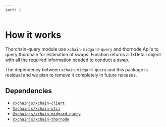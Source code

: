 ```yaml
---
sort: 1
---
```


# How it works

Thorchain-query module use `xchain-midgard-query` and thornode Api's to query thorchain for estimation of swaps. 
Function returns a TxDetail object with all the required information needed to conduct a swap.

The dependency between `xchain-midgard-query` and this package is residual and we plan to remove it completely in future releases. 

## Dependencies

* [`@xchainjs/xchain-client`](http://docs.xchainjs.org/xchain-client/interface.html)
* [`@xchainjs/xchain-util`](http://docs.xchainjs.org/xchain-util/how-to-use.html)
* [`@xchainjs/xchain-midgard-query`](http://docs.xchainjs.org/xchain-midgard-query/how-to-use.html)
* [`@xchainjs/xchain-thornode`](http://docs.xchainjs.org/xchain-thornode/how-to-use.html)
